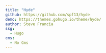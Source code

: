 ```yaml
---
title: "Hyde"
github: https://github.com/spf13/hyde
demo: https://themes.gohugo.io/theme/hyde/
author: Steve Francia
ssg:
  - Hugo
cms:
  - No Cms
---
```

